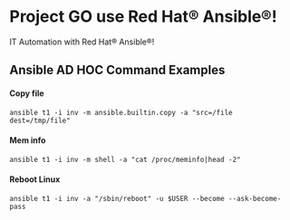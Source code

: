 # Project GO use Red Hat® Ansible®!
IT Automation with Red Hat® Ansible®!


## Ansible AD HOC Command Examples


#### Copy file
```Shell
ansible t1 -i inv -m ansible.builtin.copy -a "src=/file dest=/tmp/file"
```

#### Mem info
```shell
ansible t1 -i inv -m shell -a "cat /proc/meminfo|head -2"
```

#### Reboot Linux
```shell
ansible t1 -i inv -a "/sbin/reboot" -u $USER --become --ask-become-pass
```

